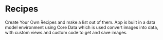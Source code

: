 # Recipes
Create Your Own Recipes and make a list out of them. App is built in a data model environment using Core Data which is used convert images into data, with custom views and custom code to get and save images.
